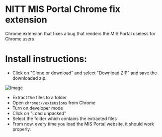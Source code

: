 # NITT MIS Portal Chrome fix extension
Chrome extension that fixes a bug that renders the MIS Portal useless for Chrome users

# Install instructions:
* Click on "Clone or download" and select "Download ZIP" and save the downloaded zip.

![Image](https://i.imgur.com/pM17rYo.png)
* Extract the files to a folder
* Open `chrome://extensions` from Chrome
* Turn on developer mode
* Click on "Load unpacked"
* Select the folder which contains the extracted files
* From now, every time you load the MIS Portal website, it should work properly.

